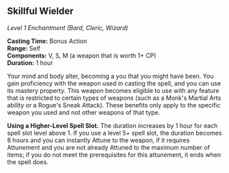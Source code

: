 ## Skillful Wielder
_Level 1 Enchantment (Bard, Cleric, Wizard)_

**Casting Time:** Bonus Action  
**Range:** Self  
**Components:** V, S, M (a weapon that is worth 1+ CP)  
**Duration:** 1 hour

Your mind and body alter, becoming a you that you might have been. You gain proficiency with the weapon used in casting the spell, and you can use its mastery property. This weapon becomes eligible to use with any feature that is restricted to certain types of weapons (such as a Monk's Martial Arts ability or a Rogue's Sneak Attack). These benefits only apply to the specific weapon you used and not other weapons of that type.

**Using a Higher-Level Spell Slot.** The duration increases by 1 hour for each spell slot level above 1. If you use a level 5+ spell slot, the duration becomes 8 hours and you can instantly Attune to the weapon, if it requires Attunement and you are not already Attuned to the maximum number of items; if you do not meet the prerequisites for this attunement, it ends when the spell does.
